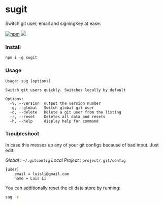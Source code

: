 # sugit

Switch git user, email and signingKey at ease.

[![npm](https://img.shields.io/npm/v/sugit.svg)](https://npmjs.com/package/sugit) [![](https://img.shields.io/npm/dt/sugit?style=flat&label=downloads&color=3b9648&labelColor=484848&logo=npm)](https://www.npmjs.com/package/sugit)


### Install

```
npm i -g sugit
```

### Usage

```
Usage: sug [options]

Switch git users quickly. Switches locally by default

Options:
  -V, --version  output the version number
  -g, --global   Switch global git user
  -d, --delete   Delete a git user from the listing
  -r, --reset    Deletes all data and resets
  -h, --help     display help for command
```


### Troubleshoot

In case this messes up any of your git configs because of bad input.
Just edit:

*Global* : `~/.gitconfig`
*Local Project* : `project/.git/config`

```
[user]
	email = luisli@gmail.com
	name = Luis Li
```

You can additionally reset the cli data store by running:

```sh
sug -r
```
